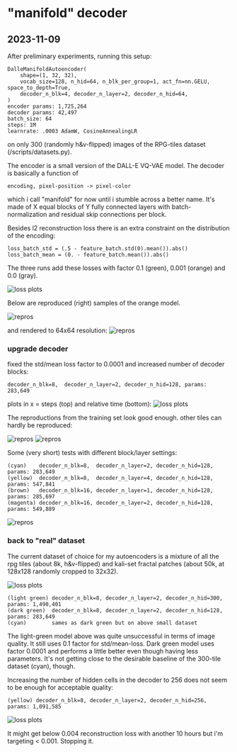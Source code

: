 

# "manifold" decoder

## 2023-11-09

After preliminary experiments, running this setup:

    DalleManifoldAutoencoder(
        shape=(1, 32, 32), 
        vocab_size=128, n_hid=64, n_blk_per_group=1, act_fn=nn.GELU, space_to_depth=True, 
        decoder_n_blk=4, decoder_n_layer=2, decoder_n_hid=64,
    )
    encoder params: 1,725,264
    decoder params: 42,497
    batch_size: 64
    steps: 1M
    learnrate: .0003 AdamW, CosineAnnealingLR 
    
on only 300 (randomly h&v-flipped) images of the RPG-tiles dataset (/scripts/datasets.py).

The encoder is a small version of the DALL-E VQ-VAE model. 
The decoder is basically a function of 

    encoding, pixel-position -> pixel-color

which i call "manifold" for now until i stumble across a better name.
It's made of X equal blocks of Y fully connected layers with 
batch-normalization and residual skip connections per block.

Besides l2 reconstruction loss there is an extra constraint on the distribution of the encoding:

    loss_batch_std = (.5 - feature_batch.std(0).mean()).abs()
    loss_batch_mean = (0. - feature_batch.mean()).abs()

The three runs add these losses with factor 0.1 (green), 0.001 (orange) and 0.0 (gray). 

![loss plots](./img/ae-manifold-std-constraint.png)

Below are reproduced (right) samples of the orange model. 

![repros](./img/ae-manifold-std-constraint-001-repros.png)

and rendered to 64x64 resolution:
![repros](./img/ae-manifold-std-constraint-001-repros-64.png)

### upgrade decoder

fixed the std/mean loss factor to 0.0001 and increased number of decoder blocks:

    decoder_n_blk=8,  decoder_n_layer=2, decoder_n_hid=128, params: 283,649

plots in x = steps (top) and relative time (bottom):
![loss plots](./img/ae-manifold-std-constraint-plus-b8.png)

The reproductions from the training set look good enough. 
other tiles can hardly be reproduced:

![repros](./img/ae-manifold-std-constraint-0001-b8-l2-repros.png)
![repros](./img/ae-manifold-std-constraint-0001-b8-l2-repros-64.png)


Some (very short) tests with different block/layer settings: 

    (cyan)    decoder_n_blk=8,  decoder_n_layer=2, decoder_n_hid=128, params: 283,649 
    (yellow)  decoder_n_blk=8,  decoder_n_layer=4, decoder_n_hid=128, params: 547,841
    (brown)   decoder_n_blk=16, decoder_n_layer=1, decoder_n_hid=128, params: 285,697 
    (magenta) decoder_n_blk=16, decoder_n_layer=2, decoder_n_hid=128, params: 549,889

![repros](./img/ae-manifold-std-constraint-block-level-compare.png)


### back to "real" dataset

The current dataset of choice for my autoencoders is a mixture of all
the rpg tiles (about 8k, h&v-flipped) and kali-set fractal patches
(about 50k, at 128x128 randomly cropped to 32x32).

![loss plots](./img/ae-manifold-fullds-b8.png)

    (light green) decoder_n_blk=8, decoder_n_layer=2, decoder_n_hid=300, params: 1,490,401
    (dark green)  decoder_n_blk=8, decoder_n_layer=2, decoder_n_hid=128, params: 283,649
    (cyan)        sames as dark green but on above small dataset

The light-green model above was quite unsuccessful in terms of 
image quality. It still uses 0.1 factor for std/mean-loss. 
Dark green model uses factor 0.0001 and performs a little better
even though having less parameters. It's not getting close 
to the desirable baseline of the 300-tile dataset (cyan), though.

Increasing the number of hidden cells in the decoder to 256 does 
not seem to be enough for acceptable quality:

    (yellow) decoder_n_blk=8, decoder_n_layer=2, decoder_n_hid=256, params: 1,091,585

![loss plots](./img/ae-manifold-fullds-b8-h256.png)

It might get below 0.004 reconstruction loss with another 10 hours
but i'm targeting < 0.001. Stopping it.

